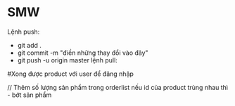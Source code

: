 # SMW
Lệnh push:
- git add .
- git commit -m "điền những thay đổi vào đây"
- git push -u origin master
lệnh pull:

#Xong được product với user để đăng nhập

// Thêm số lượng sản phẩm trong orderlist nếu id của product trùng nhau thì - bớt sản phẩm
